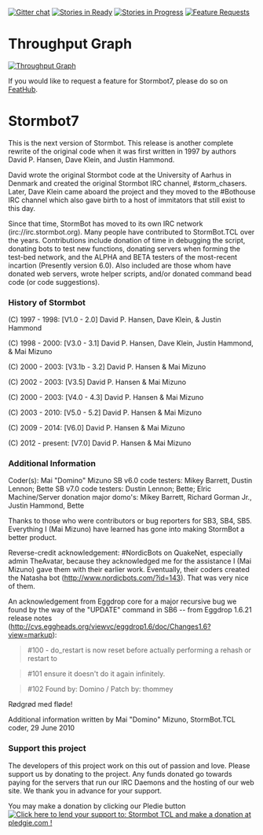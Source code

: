 [![Gitter chat][gitter-img]][gitter-url]
[![Stories in Ready][ready-img]][waffle]
[![Stories in Progress][progress-img]][waffle]
[![Feature Requests][feat-img]][feat-url]

[gitter-img]: https://img.shields.io/badge/Gitter-Join%20Chat%20%E2%86%92-1dce73.svg
[gitter-url]: https://gitter.im/StormbotTCL
[feat-img]: http://feathub.com/StormbotTCL/Stormbot7?format=svg
[feat-url]: http://feathub.com/StormbotTCL/Stormbot7
[waffle]: https://waffle.io/StormbotTCL/Stormbot7
[ready-img]: https://badge.waffle.io/StormbotTCL/Stormbot7.svg?label=ready&title=Ready
[progress-img]: https://badge.waffle.io/StormbotTCL/Stormbot7.svg?label=in+progress&title=In+Progress
[throughput-img]: https://graphs.waffle.io/StormbotTCL/Stormbot7/throughput.svg
[throughput-url]: https://waffle.io/StormbotTCL/Stormbot7/metrics

Throughput Graph
================
[![Throughput Graph][throughput-img]][throughput-url]

If you would like to request a feature for Stormbot7, please do so on [FeatHub](http://feathub.com/demonicpagan).

Stormbot7
=========

This is the next version of Stormbot. This release is another complete rewrite of the original code when it was first written in 1997 by authors David P. Hansen, Dave Klein, and Justin Hammond.

David wrote the original Stormbot code at the University of Aarhus in Denmark and created the original Stormbot IRC channel, #storm_chasers. Later, Dave Klein came aboard the project and they moved to the #Bothouse IRC channel which also gave birth to a host of immitators that still exist to this day.

Since that time, StormBot has moved to its own IRC network (irc://irc.stormbot.org). Many people have contributed to StormBot.TCL over the years. Contributions include donation of time in debugging the script, donating bots to test new functions, donating servers when forming the test-bed network, and the ALPHA and BETA testers of the most-recent incartion (Presently version 6.0). Also included are those whom have donated web servers, wrote helper scripts, and/or donated command bead code (or code suggestions).

### History of Stormbot

(C) 1997 - 1998: [V1.0 - 2.0] David P. Hansen, Dave Klein, & Justin Hammond

(C) 1998 - 2000: [V3.0 - 3.1] David P. Hansen, Dave Klein, Justin Hammond, & Mai Mizuno

(C) 2000 - 2003: [V3.1b - 3.2] David P. Hansen & Mai Mizuno

(C) 2002 - 2003: [V3.5] David P. Hansen & Mai Mizuno

(C) 2000 - 2003: [V4.0 - 4.3] David P. Hansen & Mai Mizuno

(C) 2003 - 2010: [V5.0 - 5.2] David P. Hansen & Mai Mizuno

(C) 2009 - 2014: [V6.0] David P. Hansen & Mai Mizuno

(C) 2012 - present: [V7.0] David P. Hansen & Mai Mizuno

### Additional Information

Coder(s): Mai "Domino" Mizuno
SB v6.0 code testers: Mikey Barrett, Dustin Lennon; Bette
SB v7.0 code testers: Dustin Lennon; Bette; Elric
Machine/Server donation major domo's: Mikey Barrett, Richard Gorman Jr., Justin Hammond, Bette

Thanks to those who were contributors or bug reporters for SB3, SB4, SB5. Everything I (Mai Mizuno) have learned has gone into making StormBot a better product.

Reverse-credit acknowledgement: #NordicBots on QuakeNet, especially admin TheAvatar, because they acknowledged me for the assistance I (Mai Mizuno) gave them with their earlier work. Eventually, their coders created the Natasha bot (http://www.nordicbots.com/?id=143). That was very nice of them.

An acknowledgement from Eggdrop core for a major recursive bug we found by the way of the "UPDATE" command in SB6 -- from Eggdrop 1.6.21 release notes (http://cvs.eggheads.org/viewvc/eggdrop1.6/doc/Changes1.6?view=markup):
> \#100 - do_restart is now reset before actually performing a rehash or restart to

> \#101 ensure it doesn't do it again infinitely.

> \#102 Found by: Domino / Patch by: thommey

Rødgrød med fløde!

Additional information written by Mai "Domino" Mizuno, StormBot.TCL coder, 29 June 2010

### Support this project
The developers of this project work on this out of passion and love. Please support us by donating to the project. Any funds donated go towards paying for the servers that run our IRC Daemons and the hosting of our web site. We thank you in advance for your support.

You may make a donation by clicking our Pledie button<br />
<a href='https://pledgie.com/campaigns/29259'><img alt='Click here to lend your support to: Stormbot TCL and make a donation at pledgie.com !' src='https://pledgie.com/campaigns/29259.png?skin_name=chrome' border='0' ></a>
